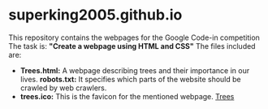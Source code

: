 # superking2005.github.io
This repository contains the webpages for the Google Code-in competition
The task is: **"Create a webpage using HTML and CSS"**
The files included are:
- **Trees.html:** A webpage describing trees and their importance in our lives. 
 **robots.txt:** It specifies which parts of the website should be crawled by web crawlers.
- **trees.ico:** This is the favicon for the mentioned webpage.
[Trees](Tree.html)
